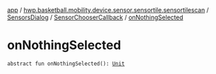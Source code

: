 [app](../../../index.md) / [hwp.basketball.mobility.device.sensor.sensortile.sensortilescan](../../index.md) / [SensorsDialog](../index.md) / [SensorChooserCallback](index.md) / [onNothingSelected](.)

# onNothingSelected

`abstract fun onNothingSelected(): `[`Unit`](https://kotlinlang.org/api/latest/jvm/stdlib/kotlin/-unit/index.html)
